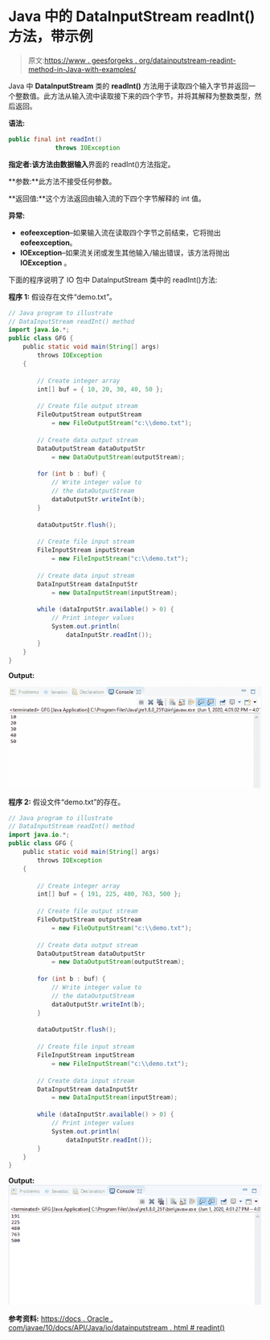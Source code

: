 # Java 中的 DataInputStream readInt()方法，带示例

> 原文:[https://www . geesforgeks . org/datainputstream-readint-method-in-Java-with-examples/](https://www.geeksforgeeks.org/datainputstream-readint-method-in-java-with-examples/)

Java 中 **DataInputStream** 类的 **readInt()** 方法用于读取四个输入字节并返回一个整数值。此方法从输入流中读取接下来的四个字节，并将其解释为整数类型，然后返回。

**语法:**

```java
public final int readInt()
             throws IOException

```

**指定者:**该方法由**数据输入**界面的 readInt()方法指定。

**参数:**此方法不接受任何参数。

**返回值:**这个方法返回由输入流的下四个字节解释的 int 值。

**异常:**

*   **eofeexception**–如果输入流在读取四个字节之前结束，它将抛出**eofeexception**。
*   **IOException**–如果流关闭或发生其他输入/输出错误，该方法将抛出 **IOException** 。

下面的程序说明了 IO 包中 DataInputStream 类中的 readInt()方法:

**程序 1:** 假设存在文件“demo.txt”。

```java
// Java program to illustrate
// DataInputStream readInt() method
import java.io.*;
public class GFG {
    public static void main(String[] args)
        throws IOException
    {

        // Create integer array
        int[] buf = { 10, 20, 30, 40, 50 };

        // Create file output stream
        FileOutputStream outputStream
            = new FileOutputStream("c:\\demo.txt");

        // Create data output stream
        DataOutputStream dataOutputStr
            = new DataOutputStream(outputStream);

        for (int b : buf) {
            // Write integer value to
            // the dataOutputStream
            dataOutputStr.writeInt(b);
        }

        dataOutputStr.flush();

        // Create file input stream
        FileInputStream inputStream
            = new FileInputStream("c:\\demo.txt");

        // Create data input stream
        DataInputStream dataInputStr
            = new DataInputStream(inputStream);

        while (dataInputStr.available() > 0) {
            // Print integer values
            System.out.println(
                dataInputStr.readInt());
        }
    }
}
```

**Output:**

[![](img/98d01815e18f1d4695b2ac747d3c2631.png)](https://media.geeksforgeeks.org/wp-content/uploads/20200601160851/data_int-1.png)

**程序 2:** 假设文件“demo.txt”的存在。

```java
// Java program to illustrate
// DataInputStream readInt() method
import java.io.*;
public class GFG {
    public static void main(String[] args)
        throws IOException
    {

        // Create integer array
        int[] buf = { 191, 225, 480, 763, 500 };

        // Create file output stream
        FileOutputStream outputStream
            = new FileOutputStream("c:\\demo.txt");

        // Create data output stream
        DataOutputStream dataOutputStr
            = new DataOutputStream(outputStream);

        for (int b : buf) {
            // Write integer value to
            // the dataOutputStream
            dataOutputStr.writeInt(b);
        }

        dataOutputStr.flush();

        // Create file input stream
        FileInputStream inputStream
            = new FileInputStream("c:\\demo.txt");

        // Create data input stream
        DataInputStream dataInputStr
            = new DataInputStream(inputStream);

        while (dataInputStr.available() > 0) {
            // Print integer values
            System.out.println(
                dataInputStr.readInt());
        }
    }
}
```

**Output:**[![](img/3501e61a3806396ed45a6f3c52e1832e.png)](https://media.geeksforgeeks.org/wp-content/uploads/20200601160911/data_int-2.png)

**参考资料:**
[https://docs . Oracle . com/javae/10/docs/API/Java/io/datainputstream . html # readint()](https://docs.oracle.com/javase/10/docs/api/java/io/DataInputStream.html#readInt())